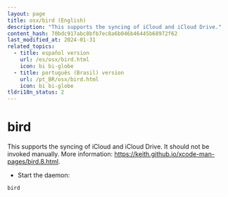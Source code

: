 ```yaml
---
layout: page
title: osx/bird (English)
description: "This supports the syncing of iCloud and iCloud Drive."
content_hash: 70bdc917abc8bfb7ec8a6b046b46445b68972f62
last_modified_at: 2024-01-31
related_topics:
  - title: español version
    url: /es/osx/bird.html
    icon: bi bi-globe
  - title: português (Brasil) version
    url: /pt_BR/osx/bird.html
    icon: bi bi-globe
tldri18n_status: 2
---
```

# bird

This supports the syncing of iCloud and iCloud Drive.
It should not be invoked manually.
More information: <https://keith.github.io/xcode-man-pages/bird.8.html>.

- Start the daemon:

`bird`
